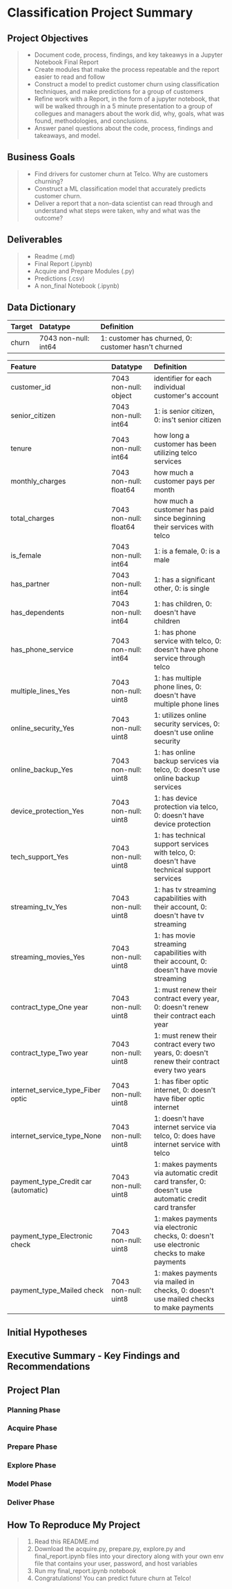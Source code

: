 # Classification Project Summary

## Project Objectives
> - Document code, process, findings, and key takeawys in a Jupyter Notebook Final Report
> - Create modules that make the process repeatable and the report easier to read and follow
> - Construct a model to predict customer churn using classification techniques, and make predictions for a group of customers
> - Refine work with a Report, in the form of a jupyter notebook, that will be walked through in a 5 minute presentation to a group of collegues and managers about the work did, why, goals, what was found, methodologies, and conclusions.
> - Answer panel questions about the code, process, findings and takeaways, and model.

## Business Goals
> - Find drivers for customer churn at Telco.  Why are customers churning?
> - Construct a ML classification model that accurately predicts customer churn.
> - Deliver a report that a non-data scientist can read through and understand what steps were taken, why and what was the outcome?

## Deliverables
> - Readme (.md)
> - Final Report (.ipynb)
> - Acquire and Prepare Modules (.py)
> - Predictions (.csv)
> - A non_final Notebook (.ipynb)

## Data Dictionary

|Target|Datatype|Definition
|:-------|:-------|:----------|
|churn|7043 non-null: int64| 1: customer has churned, 0: customer hasn't churned|

|Feature|Datatype|Definition|
|:-------|:-------|:----------|
|customer_id                        |7043 non-null: object | identifier for each individual customer's account|
|senior_citizen                     |7043 non-null: int64  | 1: is senior citizen, 0: ins't senior citizen|
|tenure                             |7043 non-null: int64  | how long a customer has been utilizing telco services|
|monthly_charges                    |7043 non-null: float64| how much a customer pays per month|
|total_charges                      |7043 non-null: float64| how much a customer has paid since beginning their services with telco|
|is_female                          |7043 non-null: int64  | 1: is a female, 0: is a male|
|has_partner                        |7043 non-null: int64  | 1: has a significant other, 0: is single|
|has_dependents                     |7043 non-null: int64  | 1: has children, 0: doesn't have children|
|has_phone_service                  |7043 non-null: int64  | 1: has phone service with telco, 0: doesn't have phone service through telco|
|multiple_lines_Yes                 |7043 non-null: uint8  | 1: has multiple phone lines, 0: doesn't have multiple phone lines|
|online_security_Yes                |7043 non-null: uint8  | 1: utilizes online security services, 0: doesn't use online security|
|online_backup_Yes                  |7043 non-null: uint8  | 1: has online backup services via telco, 0: doesn't use online backup services|
|device_protection_Yes              |7043 non-null: uint8  | 1: has device protection via telco, 0: doesn't have device protection|
|tech_support_Yes                   |7043 non-null: uint8  | 1: has technical support services with telco, 0: doesn't have technical support services|
|streaming_tv_Yes                   |7043 non-null: uint8  | 1: has tv streaming capabilities with their account, 0: doesn't have tv streaming|
|streaming_movies_Yes               |7043 non-null: uint8  | 1: has movie streaming capabilities with their account, 0: doesn't have movie streaming|
|contract_type_One year             |7043 non-null: uint8  | 1: must renew their contract every year, 0: doesn't renew their contract each year|
|contract_type_Two year             |7043 non-null: uint8  | 1: must renew their contract every two years, 0: doesn't renew their contract every two years|
|internet_service_type_Fiber optic  |7043 non-null: uint8  | 1: has fiber optic internet, 0: doesn't have fiber optic internet|
|internet_service_type_None         |7043 non-null: uint8  | 1: doesn't have internet service via telco, 0: does have internet service with telco|
|payment_type_Credit car (automatic)|7043 non-null: uint8  | 1: makes payments via automatic credit card transfer, 0: doesn't use automatic credit card transfer|
|payment_type_Electronic check      |7043 non-null: uint8  | 1: makes payments via electronic checks, 0: doesn't use electronic checks to make payments|
|payment_type_Mailed check          |7043 non-null: uint8  | 1: makes payments via mailed in checks, 0: doesn't use mailed checks to make payments|

## Initial Hypotheses

## Executive Summary - Key Findings and Recommendations

## Project Plan
### Planning Phase
>
### Acquire Phase
>
### Prepare Phase
>
### Explore Phase
>
### Model Phase
>
### Deliver Phase
>
## How To Reproduce My Project
> 1. Read this README.md
> 2. Download the acquire.py, prepare.py, explore.py and final_report.ipynb files into your directory along with your own env file that contains your user, password, and host variables
> 3. Run my final_report.ipynb notebook
> 4. Congratulations! You can predict future churn at Telco!
